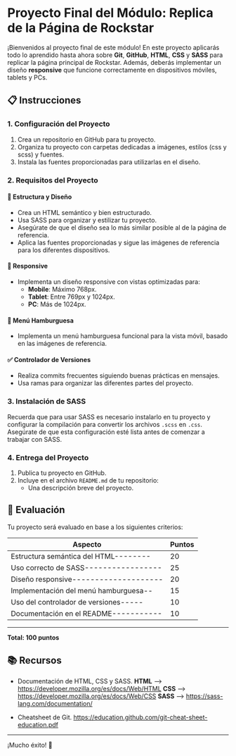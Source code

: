 # Proyecto Final del Módulo: Replica de la Página de Rockstar

¡Bienvenidos al proyecto final de este módulo! En este proyecto aplicarás todo lo aprendido hasta ahora sobre **Git**, **GitHub**, **HTML**, **CSS** y **SASS** para replicar la página principal de Rockstar. Además, deberás implementar un diseño **responsive** que funcione correctamente en dispositivos móviles, tablets y PCs.

## 📋 Instrucciones

### 1. Configuración del Proyecto

1. Crea un repositorio en GitHub para tu proyecto.
2. Organiza tu proyecto con carpetas dedicadas a imágenes, estilos (css y scss) y fuentes.
3. Instala las fuentes proporcionadas para utilizarlas en el diseño.

### 2. Requisitos del Proyecto

#### 🎨 Estructura y Diseño

- Crea un HTML semántico y bien estructurado.
- Usa SASS para organizar y estilizar tu proyecto.
- Asegúrate de que el diseño sea lo más similar posible al de la página de referencia.
- Aplica las fuentes proporcionadas y sigue las imágenes de referencia para los diferentes dispositivos.

#### 📱 Responsive

- Implementa un diseño responsive con vistas optimizadas para:
  - **Mobile**: Máximo 768px.
  - **Tablet**: Entre 769px y 1024px.
  - **PC**: Más de 1024px.

#### 🍔 Menú Hamburguesa

- Implementa un menú hamburguesa funcional para la vista móvil, basado en las imágenes de referencia.

#### ✅ Controlador de Versiones

- Realiza commits frecuentes siguiendo buenas prácticas en mensajes.
- Usa ramas para organizar las diferentes partes del proyecto.

### 3. Instalación de SASS

Recuerda que para usar SASS es necesario instalarlo en tu proyecto y configurar la compilación para convertir los archivos `.scss` en `.css`. Asegúrate de que esta configuración esté lista antes de comenzar a trabajar con SASS.

### 4. Entrega del Proyecto

1. Publica tu proyecto en GitHub.
2. Incluye en el archivo `README.md` de tu repositorio:
   - Una descripción breve del proyecto.


## 📝 Evaluación

Tu proyecto será evaluado en base a los siguientes criterios:

| Aspecto                              | Puntos |
|--------------------------------------|--------|
| Estructura semántica del HTML--------| 20     |
| Uso correcto de SASS-----------------| 25     |
| Diseño responsive--------------------| 20     |
| Implementación del menú hamburguesa--| 15     |
| Uso del controlador de versiones-----| 10     |
| Documentación en el README-----------| 10     |
-------------------------------------------------

**Total: 100 puntos**

## 📚 Recursos

- Documentación de HTML, CSS y SASS.
**HTML** --> https://developer.mozilla.org/es/docs/Web/HTML
**CSS** --> https://developer.mozilla.org/es/docs/Web/CSS
**SASS** --> https://sass-lang.com/documentation/

- Cheatsheet de Git.
https://education.github.com/git-cheat-sheet-education.pdf

---

¡Mucho éxito! 🚀
